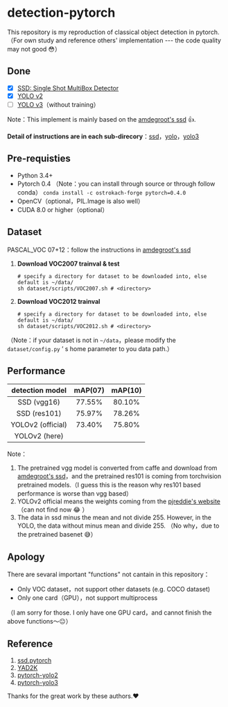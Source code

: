 # detection-pytorch
This repository is my reproduction of classical object detection in pytorch. （For own study and reference others' implementation --- the code quality may not good :flushed:）

## Done

- [x] [SSD: Single Shot MultiBox Detector](https://arxiv.org/abs/1512.02325)
- [x] [YOLO v2](https://arxiv.org/abs/1612.08242)
- [ ] [YOLO v3](https://pjreddie.com/media/files/papers/YOLOv3.pdf)（without training）

Note：This implement is mainly based on the [amdegroot's ssd](https://github.com/amdegroot/ssd.pytorch) :+1:. 

**Detail of  instructions are in each sub-direcory**：[ssd](ssd/README.md)，[yolo](yolo/README.md)，[yolo3](yolo3/README.md)

## Pre-requisties

- Python 3.4+ 
- Pytorch 0.4 （Note：you can install through source or through follow conda）
  `conda install -c ostrokach-forge pytorch=0.4.0`
- OpenCV（optional，PIL.Image is also well）
- CUDA 8.0 or higher（optional）

## Dataset

PASCAL_VOC 07+12：follow the instructions in [amdegroot's ssd](https://github.com/amdegroot/ssd.pytorch)

1. **Download VOC2007 trainval & test**

   ```shell
   # specify a directory for dataset to be downloaded into, else default is ~/data/
   sh dataset/scripts/VOC2007.sh # <directory>
   ```

2. **Download VOC2012 trainval**

   ```shell
   # specify a directory for dataset to be downloaded into, else default is ~/data/
   sh dataset/scripts/VOC2012.sh # <directory>
   ```

（Note：if your dataset is not in `~/data`，please modify the `dataset/config.py` ’ s home parameter to you data path.）

## Performance

|  detection model  | mAP(07) | mAP(10) |
| :---------------: | :-----: | :-----: |
|    SSD (vgg16)    | 77.55%  | 80.10%  |
|   SSD (res101)    | 75.97%  | 78.26%  |
| YOLOv2 (official) | 73.40%  | 75.80%  |
|   YOLOv2 (here)   |         |         |

Note：

1. The pretrained vgg model is converted from caffe and download from [amdegroot's ssd](https://github.com/amdegroot/ssd.pytorch)，and the pretrained res101 is coming from torchvision pretrained models.（I guess this is the reason why res101 based performance is worse than vgg based）
2. YOLOv2 official means the weights coming from the [pjreddie's website](https://pjreddie.com/darknet/yolo/)（can not find now :joy: ）
3. The data in ssd minus the mean and not divide 255. However, in the YOLO, the data without minus mean and divide 255. （No why，due to the pretrained basenet :sweat_smile:）

## Apology

There are sevaral important "functions" not  cantain in this repository：

- Only VOC dataset，not support other datasets (e.g. COCO dataset) 
- Only one card（GPU），not support multiprocess

（I am sorry for those. I only have one GPU card，and cannot finish the above functions～:neutral_face:）

## Reference

1. [ssd.pytorch](https://github.com/amdegroot/ssd.pytorch)
2. [YAD2K](https://github.com/allanzelener/YAD2K)
3. [pytorch-yolo2](https://github.com/marvis/pytorch-yolo2)
4. [pytorch-yolo3](https://github.com/marvis/pytorch-yolo3)

Thanks for the great work by these authors.:heart: